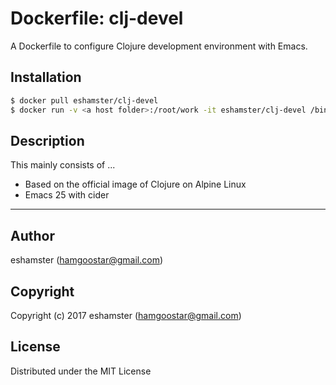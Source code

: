 # Dockerfile: clj-devel

A Dockerfile to configure Clojure development environment with Emacs.

## Installation

```bash
$ docker pull eshamster/clj-devel
$ docker run -v <a host folder>:/root/work -it eshamster/clj-devel /bin/sh
```

## Description

This mainly consists of ...

- Based on the official image of Clojure on Alpine Linux
- Emacs 25 with cider

---------

## Author

eshamster (hamgoostar@gmail.com)

## Copyright

Copyright (c) 2017 eshamster (hamgoostar@gmail.com)

## License

Distributed under the MIT License
